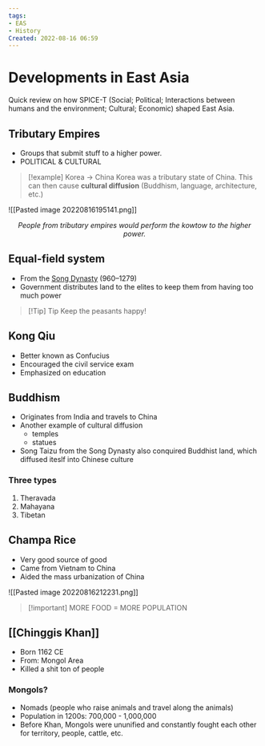 ```yaml
---
tags:
- EAS
- History
Created: 2022-08-16 06:59  
---
```

# Developments in East Asia 

Quick review on how SPICE-T (Social; Political; Interactions between humans and the environment; Cultural; Economic) shaped East Asia. 

## Tributary Empires 
- Groups that submit stuff to a higher power. 
- POLITICAL & CULTURAL 

>[!example] Korea → China
>Korea was a tributary state of China. This can then cause **cultural diffusion** (Buddhism, language, architecture, etc.)

![[Pasted image 20220816195141.png]]
<center> <i>People from tributary empires would perform the kowtow to the higher power.</i></center>

## Equal-field system 
- From the [Song Dynasty](https://en.wikipedia.org/wiki/Song_dynasty) (960–1279)
- Government distributes land to the elites to keep them from having too much power 

>[!Tip] Tip 
>Keep the peasants happy! 

## Kong Qiu  
- Better known as Confucius
- Encouraged the civil service exam 
- Emphasized on education 

## Buddhism 
- Originates from India and travels to China 
- Another example of cultural diffusion 
	- temples 
	- statues 
- Song Taizu from the Song Dynasty also conquired Buddhist land, which diffused iteslf into Chinese culture 

### Three types 
1. Theravada 
2. Mahayana 
3. Tibetan 

## Champa Rice 
- Very good source of good 
- Came from Vietnam to China 
- Aided the mass urbanization of China 

![[Pasted image 20220816212231.png]]

>[!important] MORE FOOD = MORE POPULATION 

## [[Chinggis Khan]]
- Born 1162 CE 
- From: Mongol Area 
- Killed a shit ton of people 

### Mongols? 
- Nomads (people who raise animals and travel along the animals)
- Population in 1200s: 700,000 - 1,000,000 
- Before Khan, Mongols were ununified and constantly fought each other for territory, people, cattle, etc. 